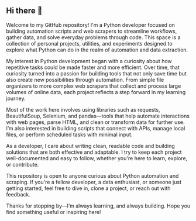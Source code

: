 ## Hi there 👋

Welcome to my GitHub repository! I'm a Python developer focused on building automation scripts and web scrapers to streamline workflows, gather data, and solve everyday problems through code. This space is a collection of personal projects, utilities, and experiments designed to explore what Python can do in the realm of automation and data extraction.

My interest in Python development began with a curiosity about how repetitive tasks could be made faster and more efficient. Over time, that curiosity turned into a passion for building tools that not only save time but also create new possibilities through automation. From simple file organizers to more complex web scrapers that collect and process large volumes of online data, each project reflects a step forward in my learning journey.

Most of the work here involves using libraries such as requests, BeautifulSoup, Selenium, and pandas—tools that help automate interactions with web pages, parse HTML, and clean or transform data for further use. I’m also interested in building scripts that connect with APIs, manage local files, or perform scheduled tasks with minimal input.

As a developer, I care about writing clean, readable code and building solutions that are both effective and adaptable. I try to keep each project well-documented and easy to follow, whether you're here to learn, explore, or contribute.

This repository is open to anyone curious about Python automation and scraping. If you're a fellow developer, a data enthusiast, or someone just getting started, feel free to dive in, clone a project, or reach out with feedback.

Thanks for stopping by—I’m always learning, and always building. Hope you find something useful or inspiring here!


